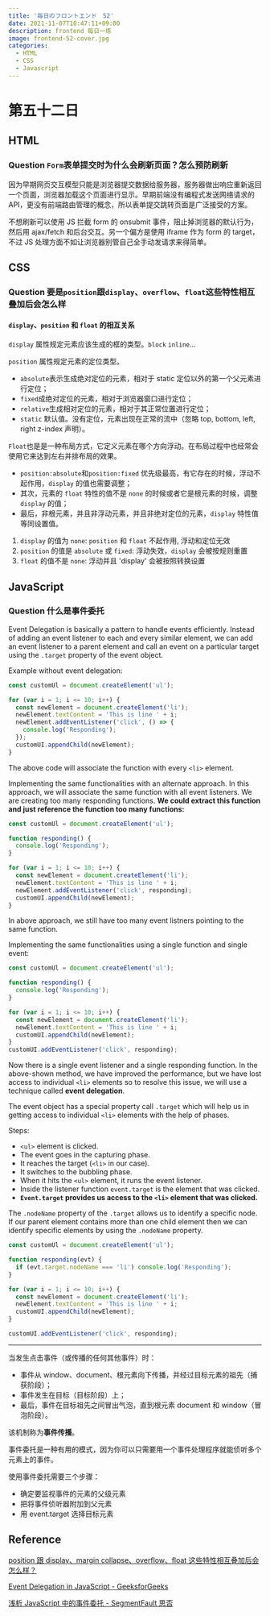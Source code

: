 ```yaml
---
title: '毎日のフロントエンド　52'
date: 2021-11-07T10:47:11+09:00
description: frontend 每日一练
image: frontend-52-cover.jpg
categories:
  - HTML
  - CSS
  - Javascript
---
```


# 第五十二日

## HTML

### **Question** `Form`表单提交时为什么会刷新页面？怎么预防刷新

因为早期网页交互模型只能是浏览器提交数据给服务器，服务器做出响应重新返回一个页面，浏览器加载这个页面进行显示。早期前端没有编程式发送网络请求的 API，更没有前端路由管理的概念，所以表单提交跳转页面是广泛接受的方案。

不想刷新可以使用 JS 拦截 form 的 onsubmit 事件，阻止掉浏览器的默认行为，然后用 ajax/fetch 和后台交互。另一个偏方是使用 iframe 作为 form 的 target，不过 JS 处理方面不如让浏览器别管自己全手动发请求来得简单。

## CSS

### **Question** 要是`position`跟`display`、`overflow`、`float`这些特性相互叠加后会怎么样

#### `display`、`position` 和 `float` 的相互关系

`display` 属性规定元素应该生成的框的类型。`block` `inline`...

`position` 属性规定元素的定位类型。

- `absolute`表示生成绝对定位的元素，相对于 static 定位以外的第一个父元素进行定位；
- `fixed`成绝对定位的元素，相对于浏览器窗口进行定位；
- `relative`生成相对定位的元素，相对于其正常位置进行定位；
- `static` 默认值。没有定位，元素出现在正常的流中（忽略 top, bottom, left, right z-index 声明）。

`Float`也是是一种布局方式，它定义元素在哪个方向浮动。在布局过程中也经常会使用它来达到左右并排布局的效果。

- `position:absolute`和`position:fixed` 优先级最高，有它存在的时候，浮动不起作用，`display` 的值也需要调整；
- 其次，元素的 `float` 特性的值不是 `none` 的时候或者它是根元素的时候，调整 `display` 的值；
- 最后，非根元素，并且非浮动元素，并且非绝对定位的元素，`display` 特性值等同设置值。

1. `display` 的值为 `none`: `position` 和 `float` 不起作用, 浮动和定位无效
2. `position` 的值是 `absolute` 或 `fixed`: 浮动失效，`display` 会被按规则重置
3. `float` 的值不是 `none`: 浮动并且 'display' 会被按照转换设置

## JavaScript

### **Question** 什么是事件委托

Event Delegation is basically a pattern to handle events efficiently. Instead of adding an event listener to each and every similar element, we can add an event listener to a parent element and call an event on a particular target using the `.target` property of the event object.

Example without event delegation:

```js
const customUl = document.createElement('ul');

for (var i = 1; i <= 10; i++) {
  const newElement = document.createElement('li');
  newElement.textContent = 'This is line ' + i;
  newElement.addEventListener('click', () => {
    console.log('Responding');
  });
  customUI.appendChild(newElement);
}
```

The above code will associate the function with every `<li>` element.

Implementing the same functionalities with an alternate approach. In this approach, we will associate the same function with all event listeners. We are creating too many responding functions. **We could extract this function and just reference the function too many functions:**

```js
const customUl = document.createElement('ul');

function responding() {
  console.log('Responding');
}

for (var i = 1; i <= 10; i++) {
  const newElement = document.createElement('li');
  newElement.textContent = 'This is line ' + i;
  newElement.addEventListener('click', responding);
  customUI.appendChild(newElement);
}
```

In above approach, we still have too many event listners pointing to the same function.

Implementing the same functionalities using a single function and single event:

```js
const customUl = document.createElement('ul');

function responding() {
  console.log('Responding');
}

for (var i = 1; i <= 10; i++) {
  const newElement = document.createElement('li');
  newElement.textContent = 'This is line ' + i;
  customUI.appendChild(newElement);
}
customUI.addEventListener('click', responding);
```

Now there is a single event listener and a single responding function.
In the above-shown method, we have improved the performance, but we have lost access to individual `<li>` elements so to resolve this issue, we will use a technique called **event delegation**.

The event object has a special property call `.target` which will help us in getting access to individual `<li>` elements with the help of phases.

Steps:

- `<ul>` element is clicked.
- The event goes in the capturing phase.
- It reaches the target (`<li>` in our case).
- It switches to the bubbling phase.
- When it hits the `<ul>` element, it runs the event listener.
- Inside the listener function `event.target` is the element that was clicked.
- **`Event.target` provides us access to the `<li>` element that was clicked.**

The `.nodeName` property of the `.target` allows us to identify a specific node. If our parent element contains more than one child element then we can identify specific elements by using the `.nodeName` property.

```js
const customUl = document.createElement('ul');

function responding(evt) {
  if (evt.target.nodeName === 'li') console.log('Responding');
}

for (var i = 1; i <= 10; i++) {
  const newElement = document.createElement('li');
  newElement.textContent = 'This is line ' + i;
  customUI.appendChild(newElement);
}

customUI.addEventListener('click', responding);
```

---

当发生点击事件（或传播的任何其他事件）时：

- 事件从 window、document、根元素向下传播，并经过目标元素的祖先（捕获阶段）；
- 事件发生在目标（目标阶段）上；
- 最后，事件在目标祖先之间冒出气泡，直到根元素 document 和 window（冒泡阶段）。

该机制称为**事件传播**。

事件委托是一种有用的模式，因为你可以只需要用一个事件处理程序就能侦听多个元素上的事件。

使用事件委托需要三个步骤：

- 确定要监视事件的元素的父级元素
- 把将事件侦听器附加到父元素
- 用 event.target 选择目标元素

## Reference

[position 跟 display、margin collapse、overflow、float 这些特性相互叠加后会怎么样？](https://www.cnblogs.com/jiangtuzi/p/4128962.html)

[Event Delegation in JavaScript - GeeksforGeeks](https://www.geeksforgeeks.org/event-delegation-in-javascript/)

[浅析 JavaScript 中的事件委托 - SegmentFault 思否](https://segmentfault.com/a/1190000023563411)
